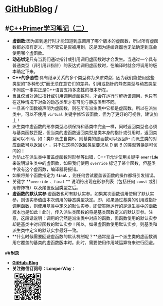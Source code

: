 [**GitHubBlog**](https://github.com/bbxytl/bbxytl.github.com/tree/master/blog#home--githubblog) /
=====
#[C++Primer学习笔记（二）](https://github.com/bbxytl/bbxytl.github.com/blob/master/blog/pages/8_C++Primer学习笔记（二）.md#githubblog-)
---
- **虚函数**:因为直到运行时才能知道到底调用了哪个版本的虚函数，所以所有虚函数都必须有定义，而不管它是否被用到，这是因为连编译器也无法确定到底会使用哪个虚函数。
- **动态绑定**只有当我们通过指针或引用调用虚函数时才会发生。当通过一个具有普通类型（非引用非指针）的表达式调用虚函数时，在编译时就会将调用的版本确定下来。
- **C++的多态性**:具有继承关系的多个类型称为*多态类型*，因为我们能使用这些类型的“多种形式”而无须在意它们的差异。引用或指针的静态类型与动态类型不同这一事实正是C++语言支持多态性的根本所在。
- 当且仅当对通过指针或引用调用虚函数时，才会在运行时解析该调用，也只有在这种情况下对象的动态类型才有可能与静态类型不同。
- 一旦某个函数被声明为虚函数，则在所有派生类中它都是虚函数。所以在派生类中，可以不使用 `virtual` 关键字修饰该函数，但为了更好的可视性，建议加上！
- 派生类中虚函数的形参类型必须保持和基类中完全一样，同时返回类型也必须与基类函数匹配，但当类的虚函数返回类型是类本身的指针或引用时，返回类型可以不同。如：类D 派生自类B，则基类的虚函数可以返回`B*` 而派生类的对应函数可以返回 `D*` ，只不过这样的返回类型要求从 D 到 B 的类型转换是可访问的！
- 为防止在派生类中覆盖虚函数时形参等出错，C++11允许使用关键字 **`override`** 来说明派生类中的虚函数，如果我们使用 `override` 标记了某个函数，但基类中没有这个虚函数，编译器将报错。
- 如果将某个函数指定为 **`final`** ，则任何尝试覆盖该函数的操作都将引发错误。
- 关键字 **`override 、final` ** 说明符出现在形参列表（包括任何 `const` 或引用修饰符）以及尾置返回类型之后。
- **虚函数的默认实参**:虚函数也可有默认实参。如果某次函数调用使用了默认实参，则该实参值由本次调用的静态类型决定。即，如果通过基类的引用或指针调用函数，则使用基类中定义的默认实参，即使实际运行的是派生类中的函数版本也是如此！此时，传入派生类函数的将是基类函数定义的默认实参。注意，这段话说明：调用的仍然是派生类中对应的函数，但函数使用的默认实参却是基类中对应函数的默认实参！所以，如果虚函数使用默认实参，则基类和派生类中定义的默认实参最好一致。
- **什么时候需要回避虚函数的默认机制呢？**通常是当一个派生类的虚函数调用它覆盖的基类的虚函数版本时。此时，需要使用作用域运算符来进行回避。











##**附录**
- **[GitHub-Blog](http://bbxytl.github.io/)**
- **关注微信订阅号：LomperWay**：     
    ![关注微信订阅号](./images/qrcodes/qrcode_100.jpg)



